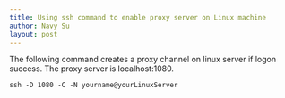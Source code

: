 ```yaml
---
title: Using ssh command to enable proxy server on Linux machine
author: Navy Su
layout: post
---
```

The following command creates a proxy channel on linux server if logon success. The proxy server is localhost:1080.
~~~shell
ssh -D 1080 -C -N yourname@yourLinuxServer
~~~
